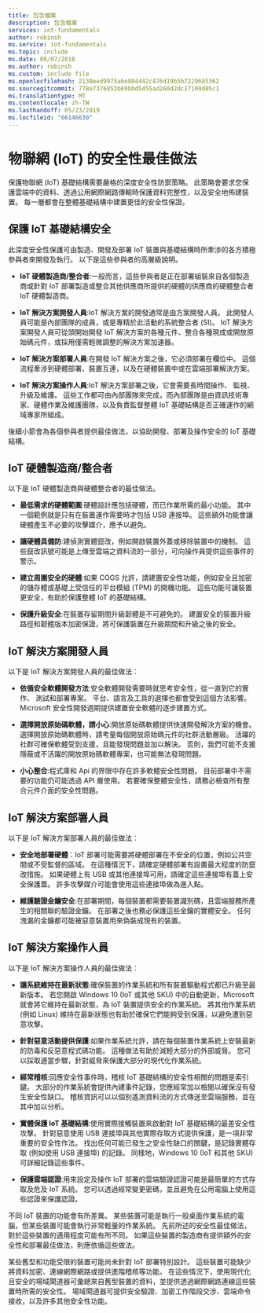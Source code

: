 ```yaml
---
title: 包含檔案
description: 包含檔案
services: iot-fundamentals
author: robinsh
ms.service: iot-fundamentals
ms.topic: include
ms.date: 08/07/2018
ms.author: robinsh
ms.custom: include file
ms.openlocfilehash: 2138eed9975abe804442c476d19b5b7229685362
ms.sourcegitcommit: 778e7376853b69bbd5455ad260d2dc17109d05c1
ms.translationtype: MT
ms.contentlocale: zh-TW
ms.lasthandoff: 05/23/2019
ms.locfileid: "66146630"
---
```

# <a name="security-best-practices-for-internet-of-things-iot"></a>物聯網 (IoT) 的安全性最佳做法

保護物聯網 (IoT) 基礎結構需要嚴格的深度安全性防禦策略。 此策略會要求您保護雲端中的資料、透過公用網際網路傳輸時保護資料完整性，以及安全地佈建裝置。 每一層都會在整體基礎結構中建置更佳的安全性保證。

## <a name="secure-an-iot-infrastructure"></a>保護 IoT 基礎結構安全

此深度安全性保護可由製造、開發及部署 IoT 裝置與基礎結構時所牽涉的各方積極參與者來開發及執行。 以下是這些參與者的高層級說明。

* **IoT 硬體製造商/整合者**:一般而言，這些參與者是正在部署組裝來自各個製造商或針對 IoT 部署製造或整合其他供應商所提供的硬體的供應商的硬體整合者 IoT 硬體製造商。

* **IoT 解決方案開發人員**:IoT 解決方案的開發通常是由方案開發人員。 此開發人員可能是內部團隊的成員，或是專精於此活動的系統整合者 (SI)。 IoT 解決方案開發人員可從頭開始開發 IoT 解決方案的各種元件、整合各種現成或開放原始碼元件，或採用僅需輕微調整的解決方案加速器。

* **IoT 解決方案部署人員**:在開發 IoT 解決方案之後，它必須部署在欄位中。 這個流程牽涉到硬體部署、裝置互連，以及在硬體裝置中或在雲端部署解決方案。

* **IoT 解決方案操作人員**:IoT 解決方案部署之後，它會需要長時間操作、 監視、 升級及維護。 這些工作都可由內部團隊來完成，而內部團隊是由資訊技術專家、硬體作業及維護團隊，以及負責監督整體 IoT 基礎結構是否正確運作的網域專家所組成。

後續小節會為各個參與者提供最佳做法，以協助開發、部署及操作安全的 IoT 基礎結構。

## <a name="iot-hardware-manufacturerintegrator"></a>IoT 硬體製造商/整合者

以下是 IoT 硬體製造商與硬體整合者的最佳做法。

* **最低需求的硬體範圍**:硬體設計應包括硬體，而已作業所需的最小功能。 其中一個範例就是只有在裝置運作需要時才包括 USB 連接埠。 這些額外功能會讓硬體產生不必要的攻擊媒介，應予以避免。

* **讓硬體具備防**:建偵測實體竄改，例如開啟裝置外蓋或移除裝置中的機制。 這些竄改訊號可能是上傳至雲端之資料流的一部分，可向操作員提供這些事件的警示。

* **建立周圍安全的硬體**:如果 COGS 允許，請建置安全性功能，例如安全且加密的儲存體或基礎上受信任的平台模組 (TPM) 的開機功能。 這些功能可讓裝置更安全，有助於保護整體 IoT 的基礎結構。

* **保護升級安全**:在裝置存留期間升級韌體是不可避免的。 建置安全的裝置升級路徑和韌體版本加密保證，將可保護裝置在升級期間和升級之後的安全。

## <a name="iot-solution-developer"></a>IoT 解決方案開發人員

以下是 IoT 解決方案開發人員的最佳做法︰

* **依循安全軟體開發方法**:安全軟體開發需要時就思考安全性，從一直到它的實作、 測試和部署專案。 平台、語言及工具的選擇也都會受到這個方法影響。 Microsoft 安全性開發週期提供建置安全軟體的逐步建置方式。

* **選擇開放原始碼軟體，請小心**:開放原始碼軟體提供快速開發解決方案的機會。 選擇開放原始碼軟體時，請考量每個開放原始碼元件的社群活動層級。 活躍的社群可確保軟體受到支援，且能發現問題並加以解決。 否則，我們可能不支援隱蔽或不活躍的開放原始碼軟體專案，也可能無法發現問題。

* **小心整合**:程式庫和 Api 的界限中存在許多軟體安全性問題。 目前部署中不需要的功能仍可能透過 API 層使用。 若要確保整體安全性，請務必檢查所有整合元件介面的安全性問題。

## <a name="iot-solution-deployer"></a>IoT 解決方案部署人員

以下是 IoT 解決方案部署人員的最佳做法︰

* **安全地部署硬體**：IoT 部署可能需要將硬體部署在不安全的位置，例如公共空間或不受監督的區域。 在這種情況下，請確定硬體部署有設置最大程度的防竄改措施。 如果硬體上有 USB 或其他連接埠可用，請確定這些連接埠有蓋上安全保護蓋。 許多攻擊媒介可能會使用這些連接埠做為進入點。

* **維護驗證金鑰安全**:在部署期間，每個裝置都需要裝置識別碼，且雲端服務所產生的相關聯的驗證金鑰。 在部署之後也務必保護這些金鑰的實體安全。 任何洩漏的金鑰都可能被惡意裝置用來偽裝成現有的裝置。

## <a name="iot-solution-operator"></a>IoT 解決方案操作人員

以下是 IoT 解決方案操作人員的最佳做法︰

* **讓系統維持在最新狀態**:確保裝置的作業系統和所有裝置驅動程式都已升級至最新版本。 若您開啟 Windows 10 (IoT 或其他 SKU) 中的自動更新，Microsoft 就會將它維持在最新狀態，為 IoT 裝置提供安全的作業系統。 將其他作業系統 (例如 Linux) 維持在最新狀態也有助於確保它們能夠受到保護，以避免遭到惡意攻擊。

* **針對惡意活動提供保護**:如果作業系統允許，請在每個裝置作業系統上安裝最新的防毒和反惡意程式碼功能。 這種做法有助於減輕大部分的外部威脅。 您可以採取適當步驟，針對威脅來保護大部分的現代化作業系統。

* **經常稽核**:回應安全性事件時，稽核 IoT 基礎結構的安全性相關的問題是索引鍵。 大部分的作業系統會提供內建事件記錄，您應經常加以檢閱以確保沒有發生安全性缺口。 稽核資訊可以以個別遙測資料流的方式傳送至雲端服務，並在其中加以分析。

* **實體保護 IoT 基礎結構**:使用實際接觸裝置來啟動對 IoT 基礎結構的最差安全性攻擊。 針對惡意使用 USB 連接埠與其他實際存取方式提供保護，是一項非常重要的安全性作法。 找出任何可能已發生之安全性缺口的關鍵，是記錄實體存取 (例如使用 USB 連接埠) 的記錄。 同樣地，Windows 10 (IoT 和其他 SKU) 可詳細記錄這些事件。

* **保護雲端認證**:用來設定及操作 IoT 部署的雲端驗證認證可能是最簡單的方式存取及危及 IoT 系統。 您可以透過經常變更密碼，並且避免在公用電腦上使用這些認證來保護認證。

不同 IoT 裝置的功能會有所差異。 某些裝置可能是執行一般桌面作業系統的電腦，但某些裝置可能會執行非常輕量的作業系統。 先前所述的安全性最佳做法，對於這些裝置的適用程度可能有所不同。 如果這些裝置的製造商有提供額外的安全性和部署最佳做法，則應依循這些做法。

某些舊型和功能受限的裝置可能尚未針對 IoT 部署特別設計。 這些裝置可能缺少將資料加密、連線網際網路或提供進階稽核等功能。 在這些情況下，使用現代化且安全的場域閘道器可彙總來自舊型裝置的資料，並提供透過網際網路連線這些裝置時所需的安全性。 場域閘道器可提供安全驗證、加密工作階段交涉、雲端命令接收，以及許多其他安全性功能。
